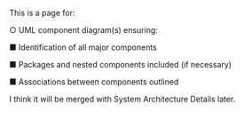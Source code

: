 This is a page for:

○ UML component diagram(s) ensuring:

■ Identification of all major components

■ Packages and nested components included (if necessary)

■ Associations between components outlined

I think it will be merged with System Architecture Details later.